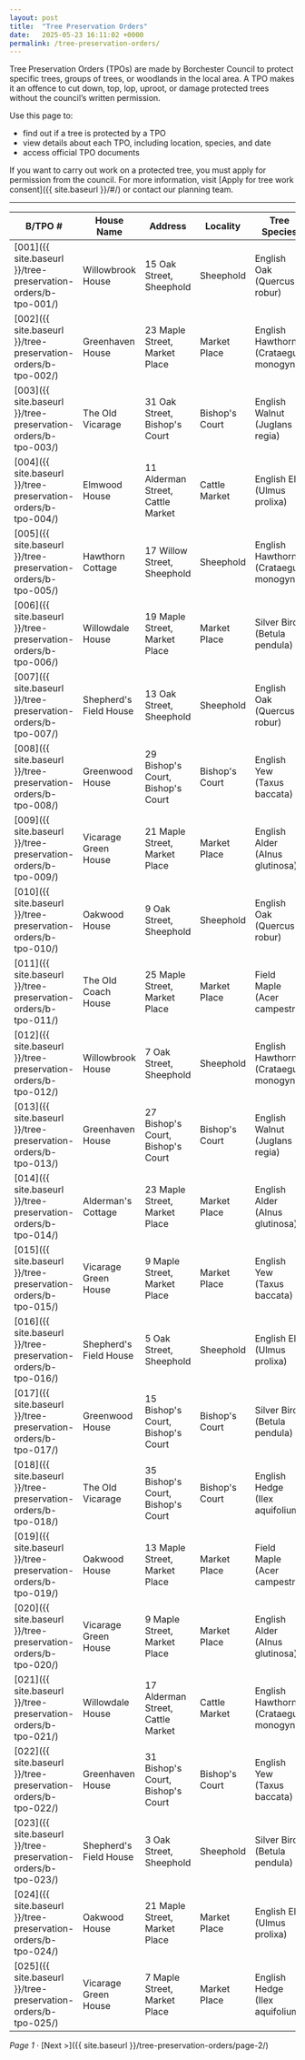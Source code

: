 ```yaml
---
layout: post
title:  "Tree Preservation Orders"
date:   2025-05-23 16:11:02 +0000
permalink: /tree-preservation-orders/
---
```


Tree Preservation Orders (TPOs) are made by Borchester Council to protect specific trees, groups of trees, or woodlands in the local area. A TPO makes it an offence to cut down, top, lop, uproot, or damage protected trees without the council’s written permission.

Use this page to:

- find out if a tree is protected by a TPO
- view details about each TPO, including location, species, and date
- access official TPO documents

If you want to carry out work on a protected tree, you must apply for permission from the council. For more information, visit [Apply for tree work consent]({{ site.baseurl }}/#/) or contact our planning team.

---

| **B/TPO #** | **House Name** | **Address** | **Locality** | **Tree Species** | **Date** |
| --- | --- | --- | --- | --- | --- |
| [001]({{ site.baseurl }}/tree-preservation-orders/b-tpo-001/) | Willowbrook House | 15 Oak Street, Sheephold | Sheephold | English Oak (Quercus robur) | 1975-02-20 |
| [002]({{ site.baseurl }}/tree-preservation-orders/b-tpo-002/) | Greenhaven House | 23 Maple Street, Market Place | Market Place | English Hawthorn (Crataegus monogyna) | 1982-04-10 |
| [003]({{ site.baseurl }}/tree-preservation-orders/b-tpo-003/) | The Old Vicarage | 31 Oak Street, Bishop's Court | Bishop's Court | English Walnut (Juglans regia) | 1991-05-25 |
| [004]({{ site.baseurl }}/tree-preservation-orders/b-tpo-004/) | Elmwood House | 11 Alderman Street, Cattle Market | Cattle Market | English Elm (Ulmus prolixa) | 1978-06-15 |
| [005]({{ site.baseurl }}/tree-preservation-orders/b-tpo-005/) | Hawthorn Cottage | 17 Willow Street, Sheephold | Sheephold | English Hawthorn (Crataegus monogyna) | 1995-03-17 |
| [006]({{ site.baseurl }}/tree-preservation-orders/b-tpo-006/) | Willowdale House | 19 Maple Street, Market Place | Market Place | Silver Birch (Betula pendula) | 1985-09-02 |
| [007]({{ site.baseurl }}/tree-preservation-orders/b-tpo-007/) | Shepherd's Field House | 13 Oak Street, Sheephold | Sheephold | English Oak (Quercus robur) | 1977-07-25 |
| [008]({{ site.baseurl }}/tree-preservation-orders/b-tpo-008/) | Greenwood House | 29 Bishop's Court, Bishop's Court | Bishop's Court | English Yew (Taxus baccata) | 1993-02-10 |
| [009]({{ site.baseurl }}/tree-preservation-orders/b-tpo-009/) | Vicarage Green House | 21 Maple Street, Market Place | Market Place | English Alder (Alnus glutinosa) | 1980-08-20 |
| [010]({{ site.baseurl }}/tree-preservation-orders/b-tpo-010/) | Oakwood House | 9 Oak Street, Sheephold | Sheephold | English Oak (Quercus robur) | 1979-01-15 |
| [011]({{ site.baseurl }}/tree-preservation-orders/b-tpo-011/) | The Old Coach House | 25 Maple Street, Market Place | Market Place | Field Maple (Acer campestre) | 1992-04-10 |
| [012]({{ site.baseurl }}/tree-preservation-orders/b-tpo-012/) | Willowbrook House | 7 Oak Street, Sheephold | Sheephold | English Hawthorn (Crataegus monogyna) | 1996-02-17 |
| [013]({{ site.baseurl }}/tree-preservation-orders/b-tpo-013/) | Greenhaven House | 27 Bishop's Court, Bishop's Court | Bishop's Court | English Walnut (Juglans regia) | 1994-03-10 |
| [014]({{ site.baseurl }}/tree-preservation-orders/b-tpo-014/) | Alderman's Cottage | 23 Maple Street, Market Place | Market Place | English Alder (Alnus glutinosa) | 1981-07-25 |
| [015]({{ site.baseurl }}/tree-preservation-orders/b-tpo-015/) | Vicarage Green House | 9 Maple Street, Market Place | Market Place | English Yew (Taxus baccata) | 1999-04-10 |
| [016]({{ site.baseurl }}/tree-preservation-orders/b-tpo-016/) | Shepherd's Field House | 5 Oak Street, Sheephold | Sheephold | English Elm (Ulmus prolixa) | 1990-09-20 |
| [017]({{ site.baseurl }}/tree-preservation-orders/b-tpo-017/) | Greenwood House | 15 Bishop's Court, Bishop's Court | Bishop's Court | Silver Birch (Betula pendula) | 1997-03-25 |
| [018]({{ site.baseurl }}/tree-preservation-orders/b-tpo-018/) | The Old Vicarage | 35 Bishop's Court, Bishop's Court | Bishop's Court | English Hedge (Ilex aquifolium) | 1989-02-10 |
| [019]({{ site.baseurl }}/tree-preservation-orders/b-tpo-019/) | Oakwood House | 13 Maple Street, Market Place | Market Place | Field Maple (Acer campestre) | 1991-08-20 |
| [020]({{ site.baseurl }}/tree-preservation-orders/b-tpo-020/) | Vicarage Green House | 9 Maple Street, Market Place | Market Place | English Alder (Alnus glutinosa) | 1983-04-10 |
| [021]({{ site.baseurl }}/tree-preservation-orders/b-tpo-021/) | Willowdale House | 17 Alderman Street, Cattle Market | Cattle Market | English Hawthorn (Crataegus monogyna) | 1984-09-20 |
| [022]({{ site.baseurl }}/tree-preservation-orders/b-tpo-022/) | Greenhaven House | 31 Bishop's Court, Bishop's Court | Bishop's Court | English Yew (Taxus baccata) | 1996-02-25 |
| [023]({{ site.baseurl }}/tree-preservation-orders/b-tpo-023/) | Shepherd's Field House | 3 Oak Street, Sheephold | Sheephold | Silver Birch (Betula pendula) | 1993-03-10 |
| [024]({{ site.baseurl }}/tree-preservation-orders/b-tpo-024/) | Oakwood House | 21 Maple Street, Market Place | Market Place | English Elm (Ulmus prolixa) | 1992-07-20 |
| [025]({{ site.baseurl }}/tree-preservation-orders/b-tpo-025/) | Vicarage Green House | 7 Maple Street, Market Place | Market Place | English Hedge (Ilex aquifolium) | 1987-02-10 |

*Page 1* &middot; [Next >]({{ site.baseurl }}/tree-preservation-orders/page-2/)